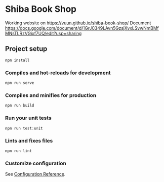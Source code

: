 # Shiba Book Shop

Working website on  https://vuun.github.io/shiba-book-shop/
Document https://docs.google.com/document/d/1GrJ0349LAvn5GzsjXvxLSvwNmBMfMNsTLRzVGixf7UQ/edit?usp=sharing

## Project setup
```
npm install
```

### Compiles and hot-reloads for development
```
npm run serve
```

### Compiles and minifies for production
```
npm run build
```

### Run your unit tests
```
npm run test:unit
```

### Lints and fixes files
```
npm run lint
```

### Customize configuration
See [Configuration Reference](https://cli.vuejs.org/config/).
